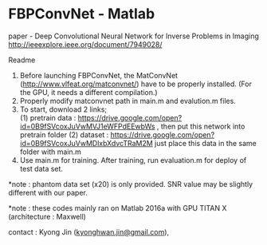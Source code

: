 # FBPConvNet - Matlab

paper - Deep Convolutional Neural Network for Inverse Problems in Imaging http://ieeexplore.ieee.org/document/7949028/

Readme

1. Before launching FBPConvNet, the MatConvNet (http://www.vlfeat.org/matconvnet/) have to be properly installed. (For the GPU, it needs a different compilation.)
2. Properly modify matconvnet path in main.m and evalution.m files.
3. To start, download 2 links;  
(1) pretrain data : https://drive.google.com/open?id=0B9fSVcoxJuVwMVJ1eWFPdEEwbWs , then put this network into pretrain folder
(2) dataset : https://drive.google.com/open?id=0B9fSVcoxJuVwMDlxbXdvcTRaM2M just place this data in the same folder with main.m
4. Use main.m for training. After training, run evaluation.m for deploy of test data set.

*note : phantom data set (x20) is only provided. SNR value may be slightly different with our paper. 

*note : these codes mainly ran on Matlab 2016a with GPU TITAN X (architecture : Maxwell)

contact : Kyong Jin (kyonghwan.jin@gmail.com), 
